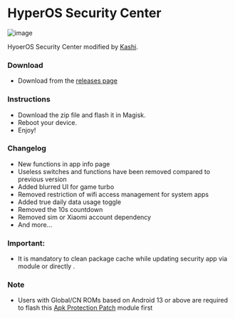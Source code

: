 # HyperOS Security Center
![image](https://github.com/user-attachments/assets/a7e3e65d-07f5-4a88-823e-e133c4254e7c)


HyoerOS Security Center modified by [Kashi](https://t.me/kakashi1v1).

### Download
- Download from the [releases page](https://github.com/Mods-Center/HyperOS-Security-Center/releases)

### Instructions
- Download the zip file and flash it in Magisk.
- Reboot your device.
- Enjoy!

### Changelog
- New functions in app info page
- Useless switches and functions have been removed compared to previous version 
- Added blurred UI for game turbo
- Removed restriction of wifi access management for system apps
- Added true daily data usage toggle 
- Removed the 10s countdown
- Removed sim or Xiaomi account dependency 
- And more...

### Important:
- It is mandatory to clean package cache while updating security app via module or directly .

### Note
- Users with Global/CN ROMs based on Android 13 or above are required to flash this [Apk Protection Patch](https://github.com/Mods-Center/Apk-Protection-Patch) module first
